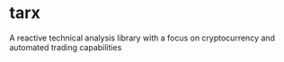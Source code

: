 # tarx
A reactive technical analysis library with a focus on cryptocurrency and automated trading capabilities
